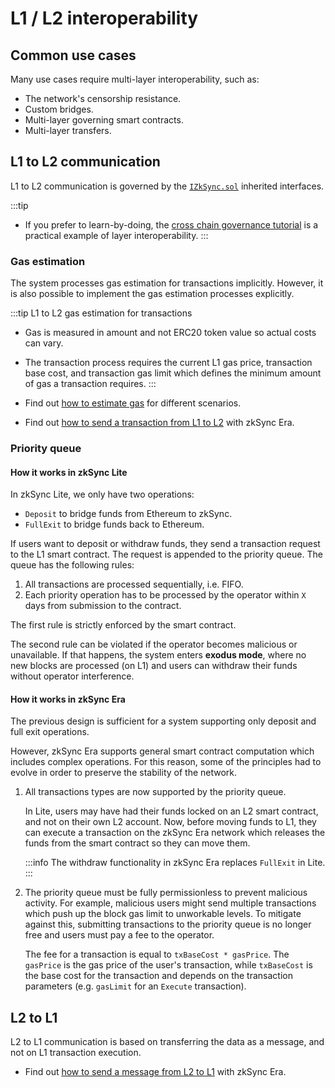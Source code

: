 # L1 / L2 interoperability

## Common use cases

Many use cases require multi-layer interoperability, such as:

- The network's censorship resistance.
- Custom bridges.
- Multi-layer governing smart contracts.
- Multi-layer transfers.

## L1 to L2 communication

L1 to L2 communication is governed by the [`IZkSync.sol`](https://github.com/matter-labs/v2-testnet-contracts/blob/b8449bf9c819098cc8bfee0549ff5094456be51d/l1/contracts/zksync/interfaces/IZkSync.sol#L4) inherited interfaces.

:::tip
- If you prefer to learn-by-doing, the [cross chain governance tutorial](../../tutorials/cross-chain-tutorial.md) is a practical example of layer interoperability.
:::

### Gas estimation

The system processes gas estimation for transactions implicitly. However, it is also possible to implement the gas estimation processes explicitly.

:::tip L1 to L2 gas estimation for transactions
- Gas is measured in amount and not ERC20 token value so actual costs can vary.
- The transaction process requires the current L1 gas price, transaction base cost, and transaction gas limit which defines the minimum amount of gas a transaction requires.
:::

- Find out [how to estimate gas](../../how-to/estimate-gas.md) for different scenarios.
- Find out [how to send a transaction from L1 to L2](../../how-to/send-transaction-l1-l2.md) with zkSync Era.

### Priority queue

#### How it works in zkSync Lite

In zkSync Lite, we only have two operations:

- `Deposit` to bridge funds from Ethereum to zkSync.
- `FullExit` to bridge funds back to Ethereum.

If users want to deposit or withdraw funds, they send a transaction request to the L1 smart contract. The request is appended to the priority queue. The queue has the following rules:

1. All transactions are processed sequentially, i.e. FIFO.
2. Each priority operation has to be processed by the operator within `X` days from submission to the contract.

The first rule is strictly enforced by the smart contract.

The second rule can be violated if the operator becomes malicious or unavailable. If that happens, the system enters **exodus mode**, where no new blocks are processed (on L1) and users can withdraw their funds without operator interference.

#### How it works in zkSync Era

The previous design is sufficient for a system supporting only deposit and full exit operations.

However, zkSync Era supports general smart contract computation which includes complex operations. For this reason, some of the principles had to evolve in order to preserve the stability of the network.

1. All transactions types are now supported by the priority queue. 

    In Lite, users may have had their funds locked on an L2 smart contract, and not on their own L2 account. Now, before moving funds to L1, they can execute a transaction on the zkSync Era network which releases the funds from the smart contract so they can move them.

    :::info
    The withdraw functionality in zkSync Era replaces `FullExit` in Lite.
    :::

2. The priority queue must be fully permissionless to prevent malicious activity. For example, malicious users might send multiple transactions which push up the block gas limit to unworkable levels. To mitigate against this, submitting transactions to the priority queue is no longer free and users must pay a fee to the operator. 

    The fee for a transaction is equal to `txBaseCost * gasPrice`. The `gasPrice` is the gas price of the user's transaction, while `txBaseCost` is the base cost for the transaction and depends on the transaction parameters (e.g. `gasLimit` for an `Execute` transaction).

## L2 to L1 

L2 to L1 communication is based on transferring the data as a message, and not on L1 transaction execution. 

- Find out [how to send a message from L2 to L1](../../how-to/send-message-l2-l1.md) with zkSync Era.